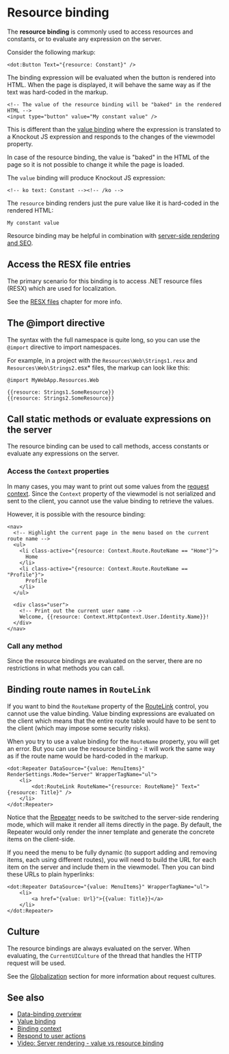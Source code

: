 # Resource binding

The **resource binding** is commonly used to access resources and constants, or to evaluate any expression on the server. 

Consider the following markup:

```DOTHTML
<dot:Button Text="{resource: Constant}" />
``` 

The binding expression will be evaluated when the button is rendered into HTML. When the page is displayed, it will behave the same way as if the text was hard-coded in the markup. 

```DOTHTML
<!-- The value of the resource binding will be "baked" in the rendered HTML -->
<input type="button" value="My constant value" />
```

This is different than the [value binding](~/pages/concepts/data-binding/value-binding) where the expression is translated to a Knockout JS expression and responds to the changes of the viewmodel property.

In case of the resource binding, the value is "baked" in the HTML of the page so it is not possible to change it while the page is loaded.

The `value` binding will produce Knockout JS expression:

```DOTHTML
<!-- ko text: Constant --><!-- /ko -->
```

The `resource` binding renders just the pure value like it is hard-coded in the rendered HTML:

```
My constant value
```

Resource binding may be helpful in combination with [server-side rendering and SEO](~/pages/concepts/server-side-rendering).

## Access the RESX file entries

The primary scenario for this binding is to access .NET resource files (RESX) which are used for localization. 

See the [RESX files](~/pages/concepts/localization-and-cultures/resx-files) chapter for more info.

## The @import directive

The syntax with the full namespace is quite long, so you can use the `@import` directive to import namespaces.

For example, in a project with the `Resources\Web\Strings1.resx` and `Resources\Web\Strings2.`esx* files, the markup can look like this:

```DOTHTML
@import MyWebApp.Resources.Web

{{resource: Strings1.SomeResource}}
{{resource: Strings2.SomeResource}}
```

## Call static methods or evaluate expressions on the server

The resource binding can be used to call methods, access constants or evaluate any expressions on the server.

### Access the `Context` properties

In many cases, you may want to print out some values from the [request context](~/pages/concepts/viewmodels/request-context). Since the `Context` property of the viewmodel is not serialized and sent to the client, you cannot use the value binding to retrieve the values. 

However, it is possible with the resource binding:

```DOTHTML
<nav>
  <!-- Highlight the current page in the menu based on the current route name -->
  <ul>
    <li class-active="{resource: Context.Route.RouteName == "Home"}">
      Home
    </li>
    <li class-active="{resource: Context.Route.RouteName == "Profile"}">
      Profile
    </li>
  </ul>

  <div class="user">
    <!-- Print out the current user name -->
    Welcome, {{resource: Context.HttpContext.User.Identity.Name}}!
  </div>
</nav>
```

### Call any method

Since the resource bindings are evaluated on the server, there are no restrictions in what methods you can call. 

## Binding route names in `RouteLink`

If you want to bind the `RouteName` property of the [RouteLink](~/controls/builtin/RouteLink) control, you cannot use the value binding. Value binding expressions are evaluated on the client which means that the entire route table would have to be sent to the client (which may impose some security risks). 

When you try to use a value binding for the `RouteName` property, you will get an error. But you can use the resource binding - it will work the same way as if the route name would be hard-coded in the markup.

```DOTHTML
<dot:Repeater DataSource="{value: MenuItems}" RenderSettings.Mode="Server" WrapperTagName="ul">
    <li>
        <dot:RouteLink RouteName="{resource: RouteName}" Text="{resource: Title}" />
    </li>
</dot:Repeater>
```

Notice that the [Repeater](~/controls/builtin/Repeater) needs to be switched to the server-side rendering mode, which will make it render all items directly in the page. By default, the Repeater would only render the inner template and generate the concrete items on the client-side.

If you need the menu to be fully dynamic (to support adding and removing items, each using different routes), you will need to build the URL for each item on the server and include them in the viewmodel. Then you can bind these URLs to plain hyperlinks:

```DOTHTML
<dot:Repeater DataSource="{value: MenuItems}" WrapperTagName="ul">
    <li>
        <a href="{value: Url}">{{value: Title}}</a>
    </li>
</dot:Repeater>
```

## Culture

The resource bindings are always evaluated on the server. When evaluating, the `CurrentUICulture` of the thread that handles the HTTP request will be used. 
 
See the [Globalization](~/pages/concepts/localization-and-cultures/multi-language-applications) section for more information about request cultures.

## See also

* [Data-binding overview](~/pages/concepts/data-binding/overview)
* [Value binding](~/pages/concepts/data-binding/value-binding)
* [Binding context](~/pages/concepts/data-binding/binding-context)
* [Respond to user actions](~/pages/concepts/respond-to-user-actions/overview)
* [Video: Server rendering - value vs resource binding](https://www.youtube.com/watch?v=FLIcYBaja-I&ab_channel=DotVVM)